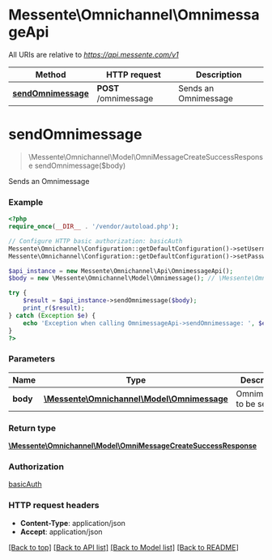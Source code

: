 # Messente\Omnichannel\OmnimessageApi

All URIs are relative to *https://api.messente.com/v1*

Method | HTTP request | Description
------------- | ------------- | -------------
[**sendOmnimessage**](OmnimessageApi.md#sendOmnimessage) | **POST** /omnimessage | Sends an Omnimessage


# **sendOmnimessage**
> \Messente\Omnichannel\Model\OmniMessageCreateSuccessResponse sendOmnimessage($body)

Sends an Omnimessage



### Example
```php
<?php
require_once(__DIR__ . '/vendor/autoload.php');

// Configure HTTP basic authorization: basicAuth
Messente\Omnichannel\Configuration::getDefaultConfiguration()->setUsername('YOUR_USERNAME');
Messente\Omnichannel\Configuration::getDefaultConfiguration()->setPassword('YOUR_PASSWORD');

$api_instance = new Messente\Omnichannel\Api\OmnimessageApi();
$body = new \Messente\Omnichannel\Model\Omnimessage(); // \Messente\Omnichannel\Model\Omnimessage | Omnimessage to be sent

try {
    $result = $api_instance->sendOmnimessage($body);
    print_r($result);
} catch (Exception $e) {
    echo 'Exception when calling OmnimessageApi->sendOmnimessage: ', $e->getMessage(), PHP_EOL;
}
?>
```

### Parameters

Name | Type | Description  | Notes
------------- | ------------- | ------------- | -------------
 **body** | [**\Messente\Omnichannel\Model\Omnimessage**](../Model/Omnimessage.md)| Omnimessage to be sent |

### Return type

[**\Messente\Omnichannel\Model\OmniMessageCreateSuccessResponse**](../Model/OmniMessageCreateSuccessResponse.md)

### Authorization

[basicAuth](../../README.md#basicAuth)

### HTTP request headers

 - **Content-Type**: application/json
 - **Accept**: application/json

[[Back to top]](#) [[Back to API list]](../../README.md#documentation-for-api-endpoints) [[Back to Model list]](../../README.md#documentation-for-models) [[Back to README]](../../README.md)

